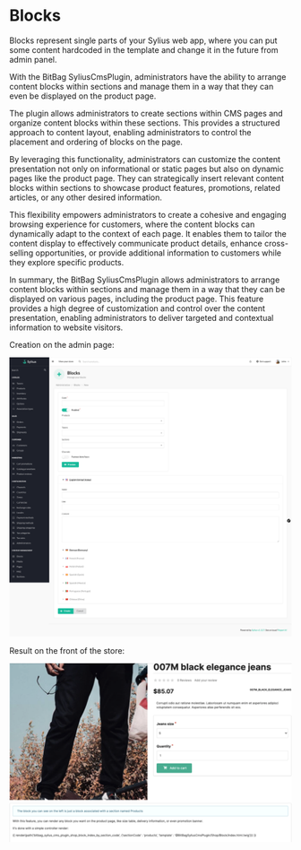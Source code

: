 # Blocks

Blocks represent single parts of your Sylius web app, where you can put some content hardcoded in the 
template and change it in the future from admin panel.

With the BitBag SyliusCmsPlugin, administrators have the ability to arrange content blocks within sections and manage them in a way that they can even be displayed on the product page.

The plugin allows administrators to create sections within CMS pages and organize content blocks within these sections. This provides a structured approach to content layout, enabling administrators to control the placement and ordering of blocks on the page.

By leveraging this functionality, administrators can customize the content presentation not only on informational or static pages but also on dynamic pages like the product page. They can strategically insert relevant content blocks within sections to showcase product features, promotions, related articles, or any other desired information.

This flexibility empowers administrators to create a cohesive and engaging browsing experience for customers, where the content blocks can dynamically adapt to the context of each page. It enables them to tailor the content display to effectively communicate product details, enhance cross-selling opportunities, or provide additional information to customers while they explore specific products.

In summary, the BitBag SyliusCmsPlugin allows administrators to arrange content blocks within sections and manage them in a way that they can be displayed on various pages, including the product page. This feature provides a high degree of customization and control over the content presentation, enabling administrators to deliver targeted and contextual information to website visitors.


Creation on the admin page:

![Screenshot showing content management config in admin](blocks_create_cms.png)

Result on the front of the store:

![Screenshot showing content management config in admin](blocks_cms_result.png)

